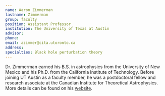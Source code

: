 ```yaml
---
name: Aaron Zimmerman
lastname: Zimmerman
group: faculty
position: Assistant Professor
institution: The University of Texas at Austin
advisor:
phone:
email: azimmer@cita.utoronto.ca
address:
specialties: Black hole perturbation theory
---
```


Dr. Zimmerman earned his B.S. in astrophysics from the University of New Mexico and his Ph.D. from
the California Institute of Technology. Before joining UT Austin as a faculty member, he was a
postdoctoral fellow and research associate at the Canadian Institute for Theoretical
Astrophysics. More details can be found on his <a
href="https://zimmermanaaron.wordpress.com">website</a>.
